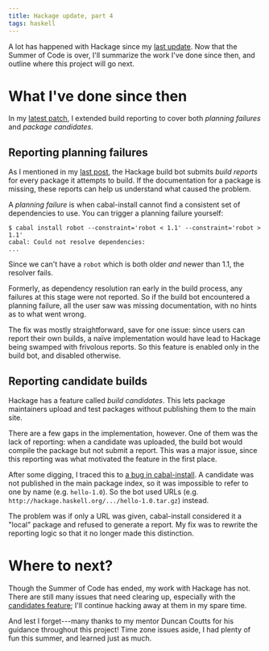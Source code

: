 ```yaml
---
title: Hackage update, part 4
tags: haskell
---
```


A lot has happened with Hackage since my [last update][part 3]. Now that the Summer of Code is over, I'll summarize the work I've done since then, and outline where this project will go next.

[part 3]: /blog/hackage-part-3/


What I've done since then
=========================

In my [latest patch][#2025], I extended build reporting to cover both *planning failures* and *package candidates*.

[#2025]: https://github.com/haskell/cabal/pull/2025


Reporting planning failures
---------------------------

As I mentioned in my [last post][part 3], the Hackage build bot submits *build reports* for every package it attempts to build. If the documentation for a package is missing, these reports can help us understand what caused the problem.

A *planning failure* is when cabal-install cannot find a consistent set of dependencies to use. You can trigger a planning failure yourself:

    $ cabal install robot --constraint='robot < 1.1' --constraint='robot > 1.1'
    cabal: Could not resolve dependencies:
    ...

Since we can't have a `robot` which is both older *and* newer than 1.1, the resolver fails.

Formerly, as dependency resolution ran early in the build process, any failures at this stage were not reported. So if the build bot encountered a planning failure, all the user saw was missing documentation, with no hints as to what went wrong.

The fix was mostly straightforward, save for one issue: since users can report their own builds, a naïve implementation would have lead to Hackage being swamped with frivolous reports. So this feature is enabled only in the build bot, and disabled otherwise.


Reporting candidate builds
--------------------------

Hackage has a feature called *build candidates*. This lets package maintainers upload and test packages without publishing them to the main site.

There are a few gaps in the implementation, however. One of them was the lack of reporting: when a candidate was uploaded, the build bot would compile the package but not submit a report. This was a major issue, since this reporting was what motivated the feature in the first place.

After some digging, I traced this to [a bug in cabal-install][#1189]. A candidate was not published in the main package index, so it was impossible to refer to one by name (e.g. `hello-1.0`). So the bot used URLs (e.g. `http://hackage.haskell.org/.../hello-1.0.tar.gz`) instead.

[#1189]: https://github.com/haskell/cabal/issues/1189

The problem was if only a URL was given, cabal-install considered it a "local" package and refused to generate a report. My fix was to rewrite the reporting logic so that it no longer made this distinction.


Where to next?
==============

Though the Summer of Code has ended, my work with Hackage has not. There are still many issues that need clearing up, especially with the [candidates feature][candidates bugs]; I'll continue hacking away at them in my spare time.

[candidates bugs]: https://github.com/haskell/hackage-server/labels/component:%20candidates

And lest I forget---many thanks to my mentor Duncan Coutts for his guidance throughout this project! Time zone issues aside, I had plenty of fun this summer, and learned just as much.
